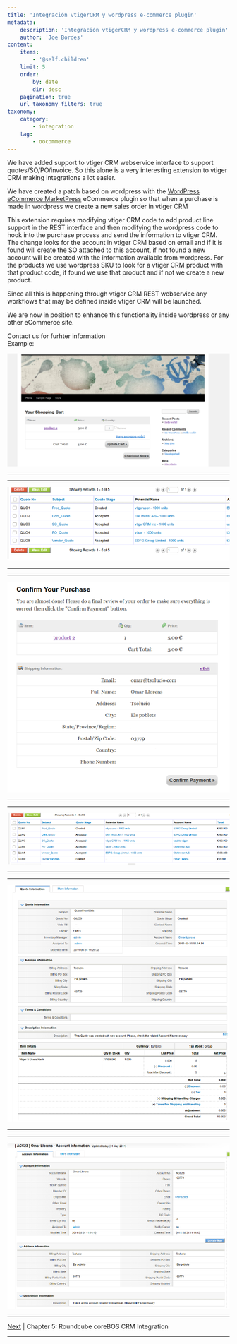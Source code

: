 ```yaml
---
title: 'Integración vtigerCRM y wordpress e-commerce plugin'
metadata:
    description: 'Integración vtigerCRM y wordpress e-commerce plugin'
    author: 'Joe Bordes'
content:
    items:
        - '@self.children'
    limit: 5
    order:
        by: date
        dir: desc
    pagination: true
    url_taxonomy_filters: true
taxonomy:
    category:
        - integration
    tag:
        - oocommerce 
---
```


We have added support to vtiger CRM webservice interface to support
quotes/SO/PO/invoice. So this alone is a very interesting extension to
vtiger CRM making integrations a lot easier.

We have created a patch based on wordpress with the [WordPress eCommerce MarketPress](http://wordpress.org/extend/plugins/wordpress-ecommerce)
eCommerce plugin so that when a purchase is made in wordpress we create
a new sales order in vtiger CRM

This extension requires modifying vtiger CRM code to add product line
support in the REST interface and then modifying the wordpress code to
hook into the purchase process and send the information to vtiger CRM.
The change looks for the account in vtiger CRM based on email and if it
is found will create the SO attached to this account, if not found a new
account will be created with the information available from wordpress.
For the products we use wordpress SKU to look for a vtiger CRM product
with that product code, if found we use that product and if not we
create a new product.

Since all this is happening through vtiger CRM REST webservice any
workflows that may be defined inside vtiger CRM will be launched.

We are now in position to enhance this functionality inside wordpress or
any other eCommerce site.

Contact us for furhter information  
Example:

![](shoppingcart.png?width=100%)


------------------------------------------------------------------------

------------------------------------------------------------------------

![](list_quote_sin.png?width=100%)

------------------------------------------------------------------------

------------------------------------------------------------------------

![](confirm_purchase.png?width=100%)

------------------------------------------------------------------------

------------------------------------------------------------------------

![](list_quote.png?width=100%)

------------------------------------------------------------------------

------------------------------------------------------------------------

![](new_quote.png?width=100%)

------------------------------------------------------------------------

------------------------------------------------------------------------

![](new_account.png?width=100%)


------------------------------------------------------------------------

[Next](http://localhost/coreBOSDocumentation/extensions-integrations/integration/corebosmail) | Chapter 5: Roundcube coreBOS CRM Integration


------------------------------------------------------------------------